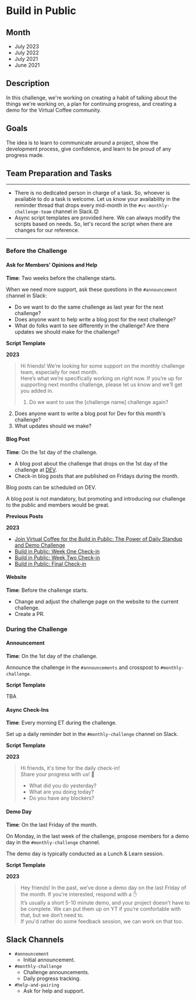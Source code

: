 # Build in Public

## Month

- July 2023
- July 2022
- July 2021
- June 2021

## Description

In this challenge, we're working on creating a habit of talking about the things we're working on, a plan for continuing progress, and creating a demo for the Virtual Coffee community.

## Goals

The idea is to learn to communicate around a project, show the development process, give confidence, and learn to be proud of any progress made.

## Team Preparation and Tasks

---

- There is no dedicated person in charge of a task. So, whoever is available to do a task is welcome. Let us know your availability in the reminder thread that drops every mid-month in the `#vc-monthly-challenge-team` channel in Slack.😊
- Async script templates are provided here. We can always modify the scripts based on needs. So, let's record the script when there are changes for our reference.

---

### Before the Challenge

#### Ask for Members' Opinions and Help

**Time**: Two weeks before the challenge starts.

When we need more support, ask these questions in the `#announcement` channel in Slack:

- Do we want to do the same challenge as last year for the next challenge?
- Does anyone want to help write a blog post for the next challenge?
- What do folks want to see differently in the challenge? Are there updates we should make for the challenge?

**Script Template**

**2023**

> Hi friends! We’re looking for some support on the monthly challenge team, especially for next month. <br> Here’s what we’re specifically working on right now. If you’re up for supporting next months challenge, please let us know and we’ll get you added in.
> 1. Do we want to use the [challenge name] challenge again?
2. Does anyone want to write a blog post for Dev for this month's challenge?
3. What updates should we make?

#### Blog Post

**Time**: On the 1st day of the challenge.

- A blog post about the challenge that drops on the 1st day of the challenge at [DEV](https://dev.to/virtualcoffee).
- Check-in blog posts that are published on Fridays during the month.

Blog posts can be scheduled on DEV.

A blog post is not mandatory, but promoting and introducing our challenge to the public and members would be great.

**Previous Posts**

**2023**

- [Join Virtual Coffee for the Build in Public: The Power of Daily Standup and Demo Challenge](https://dev.to/virtualcoffee/join-virtual-coffee-for-the-build-in-public-the-power-of-daily-standup-and-demo-challenge-35kb)
- [Build in Public: Week One Check-in](https://dev.to/virtualcoffee/build-in-public-week-one-check-in-4dai)
- [Build in Public: Week Two Check-in](https://dev.to/virtualcoffee/build-in-public-week-two-check-in-2jf5)
- [Build in Public: Final Check-in](https://dev.to/virtualcoffee/build-in-public-final-check-in-eij)

#### Website

**Time**: Before the challenge starts.

- Change and adjust the challenge page on the website to the current challenge.
- Create a PR.

### During the Challenge

#### Announcement

**Time**: On the 1st day of the challenge. 

Announce the challenge in the `#announcements` and crosspost to `#monthly-challenge`.

**Script Template**

TBA

#### Async Check-Ins

**Time**: Every morning ET during the challenge.

Set up a daily reminder bot in the `#monthly-challenge` channel on Slack.

**Script Template**

**2023**

> Hi friends, it's time for the daily check-in! <br>
Share your progress with us! 🙌
> - What did you do yesterday?
> - What are you doing today?
> - Do you have any blockers?

#### Demo Day

**Time**: On the last Friday of the month.

On Monday, in the last week of the challenge, propose members for a demo day in the `#monthly-challenge` channel.

The demo day is typically conducted as a Lunch & Learn session.

**Script Template**

**2023**

> Hey friends! In the past, we’ve done a demo day on the last Friday of the month. If you’re interested, respond with a ✋ <br> 
It’s usually a short 5-10 minute demo, and your project doesn’t have to be complete. We can put them up on YT if you’re comfortable with that, but we don’t need to. <br> 
If you'd rather do some feedback session, we can work on that too.

## Slack Channels

- `#announcement`
    - Initial announcement.
- `#monthly-challenge`
    - Challenge announcements.
    - Daily progress tracking.
- `#help-and-pairing`
    - Ask for help and support.